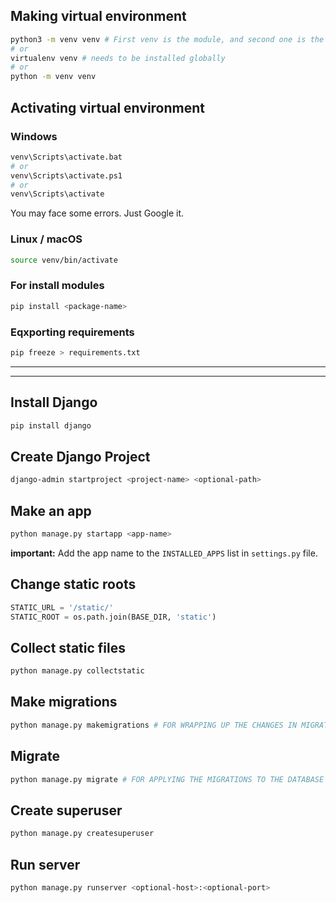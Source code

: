 ## Making virtual environment
```bash
python3 -m venv venv # First venv is the module, and second one is the name of the virtual environment
# or
virtualenv venv # needs to be installed globally
# or
python -m venv venv
```
## Activating virtual environment
### Windows
```bash
venv\Scripts\activate.bat
# or
venv\Scripts\activate.ps1
# or
venv\Scripts\activate
```
You may face some errors. Just Google it.
### Linux / macOS
```bash
source venv/bin/activate
```
### For install modules
```bash
pip install <package-name>
```
### Eqxporting requirements
```bash
pip freeze > requirements.txt
```

---
---

## Install Django
```bash
pip install django
```
## Create Django Project
```bash
django-admin startproject <project-name> <optional-path>
```
## Make an app
```bash 
python manage.py startapp <app-name>
```
**important:** Add the app name to the `INSTALLED_APPS` list in `settings.py` file.
## Change static roots
```python
STATIC_URL = '/static/'
STATIC_ROOT = os.path.join(BASE_DIR, 'static')
```
## Collect static files
```bash
python manage.py collectstatic
```
## Make migrations
```bash
python manage.py makemigrations # FOR WRAPPING UP THE CHANGES IN MIGRATION FILES OF THE APPS
```
## Migrate
```bash
python manage.py migrate # FOR APPLYING THE MIGRATIONS TO THE DATABASE
```
## Create superuser
```bash
python manage.py createsuperuser
```
## Run server
```bash
python manage.py runserver <optional-host>:<optional-port>
```
